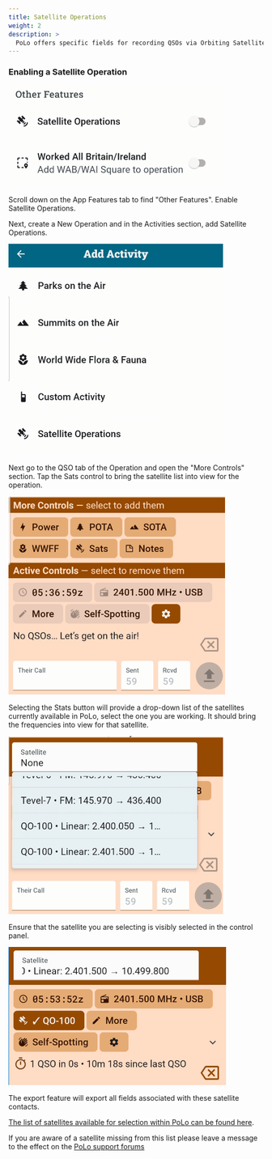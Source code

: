 ```yaml
---
title: Satellite Operations
weight: 2
description: >
  PoLo offers specific fields for recording QSOs via Orbiting Satellite Carrying Amateur Radio (OSCAR) satellites.
---
```


### Enabling a Satellite Operation

![image](./enablesatelliteop.png)

Scroll down on the App Features tab to find "Other Features". Enable Satellite Operations.

Next, create a New Operation and in the Activities section, add Satellite Operations.

![image](./addsatelliteop.png)

Next go to the QSO tab of the Operation and open the "More Controls" section. Tap the Sats control to bring the satellite list into view for the operation.

![image](./satscontrol.png)

Selecting the Stats button will provide a drop-down list of the satellites currently available in PoLo, select the one you are working. It should bring the frequencies into view for that satellite.

![image](./satlist.png)

Ensure that the satellite you are selecting is visibly selected in the control panel.

![image](./satselected.png)

The export feature will export all fields associated with these satellite contacts.

[The list of satellites available for selection within PoLo can be found here](https://github.com/ham2k/polo.ham2k.com/blob/main/content/en/data/satellites.json).

If you are aware of a satellite missing from this list please leave a message to the effect on the <a href='https://forums.ham2k.com/' target='_blank'>PoLo support forums</a>